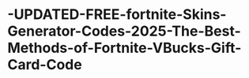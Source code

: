 # -UPDATED-FREE-fortnite-Skins-Generator-Codes-2025-The-Best-Methods-of-Fortnite-VBucks-Gift-Card-Code